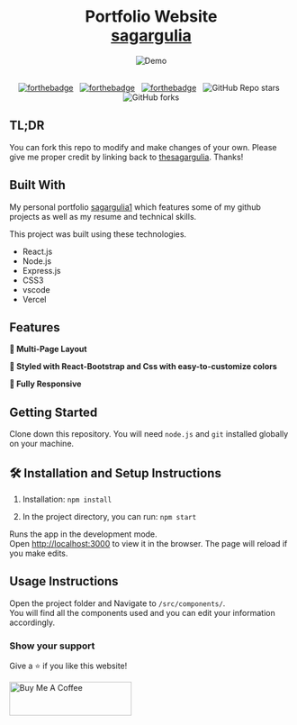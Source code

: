 
<h1 align="center">
  Portfolio Website<br/>
  <a href="https://portfolio-sagargulia1.vercel.app/" target="_blank">sagargulia</a>
</h1>
<div align="center">
  <img alt="Demo" src="https://cdn.hashnode.com/res/hashnode/image/upload/v1651809711956/Fi8gmJeCs.PNG" />
</div>

<br/>

<center>

[![forthebadge](https://forthebadge.com/images/badges/built-with-love.svg)](https://forthebadge.com) &nbsp;
[![forthebadge](https://forthebadge.com/images/badges/made-with-javascript.svg)](https://forthebadge.com) &nbsp;
[![forthebadge](https://forthebadge.com/images/badges/open-source.svg)](https://forthebadge.com) &nbsp;
![GitHub Repo stars](https://img.shields.io/github/stars/thesagargulia/Portfolio?color=red&logo=github&style=for-the-badge) &nbsp;
![GitHub forks](https://img.shields.io/github/forks/thesagargulia/Portfolio?color=red&logo=github&style=for-the-badge)

</center>


## TL;DR

You can fork this repo to modify and make changes of your own. Please give me proper credit by linking back to [thesagargulia](https://github.com/thesagargulia/Portfolio). Thanks!

## Built With

My personal portfolio <a href="http://https://portfolio-sagargulia1.vercel.app//" target="_blank">sagargulia1</a> which features some of my github projects as well as my resume and technical skills.<br/>

This project was built using these technologies.

- React.js
- Node.js
- Express.js
- CSS3
- vscode
- Vercel

## Features

**📖 Multi-Page Layout**

**🎨 Styled with React-Bootstrap and Css with easy-to-customize colors**

**📱 Fully Responsive**

## Getting Started

Clone down this repository. You will need `node.js` and `git` installed globally on your machine.

## 🛠 Installation and Setup Instructions

1. Installation: `npm install`

2. In the project directory, you can run: `npm start`

Runs the app in the development mode.\
Open [http://localhost:3000](http://localhost:3000) to view it in the browser.
The page will reload if you make edits.

## Usage Instructions

Open the project folder and Navigate to `/src/components/`. <br/>
You will find all the components used and you can edit your information accordingly.

### Show your support

Give a ⭐ if you like this website!

<a href="https://www.buymeacoffee.com/sgulia729U?new=1" target="_blank"><img src="https://cdn.buymeacoffee.com/buttons/v2/default-violet.png" alt="Buy Me A Coffee" height= "60px" width= "217px" ></a>

